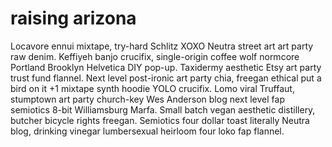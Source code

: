 raising arizona
===============

Locavore ennui mixtape, try-hard Schlitz XOXO Neutra street art art party raw denim. Keffiyeh banjo crucifix, single-origin coffee wolf normcore Portland Brooklyn Helvetica DIY pop-up. Taxidermy aesthetic Etsy art party trust fund flannel. Next level post-ironic art party chia, freegan ethical put a bird on it +1 mixtape synth hoodie YOLO crucifix. Lomo viral Truffaut, stumptown art party church-key Wes Anderson blog next level fap semiotics 8-bit Williamsburg Marfa. Small batch vegan aesthetic distillery, butcher bicycle rights freegan. Semiotics four dollar toast literally Neutra blog, drinking vinegar lumbersexual heirloom four loko fap flannel.
